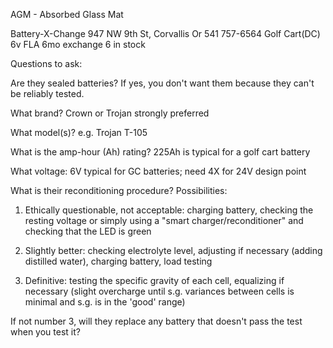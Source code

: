 AGM - Absorbed Glass Mat

Battery-X-Change
947 NW 9th St, Corvallis Or
541 757-6564
Golf Cart(DC) 6v FLA 6mo exchange 6 in stock

Questions to ask:

  

Are they sealed batteries? If yes, you don't want them because they can't be reliably tested.  

What brand? Crown or Trojan strongly preferred

What model(s)? e.g. Trojan T-105  

What is the amp-hour (Ah) rating? 225Ah is typical for a golf cart battery

What voltage: 6V typical for GC batteries; need 4X for 24V design point

What is their reconditioning procedure? Possibilities:

1. Ethically questionable, not acceptable: charging battery, checking the resting voltage or simply using a "smart charger/reconditioner" and checking that the LED is green  
    
2. Slightly better: checking electrolyte level, adjusting if necessary (adding distilled water), charging battery, load testing
3. Definitive: testing the specific gravity of each cell, equalizing if necessary (slight overcharge until s.g. variances between cells is minimal and s.g. is in the 'good' range)  
    

If not number 3, will they replace any battery that doesn't pass the test when you test it?